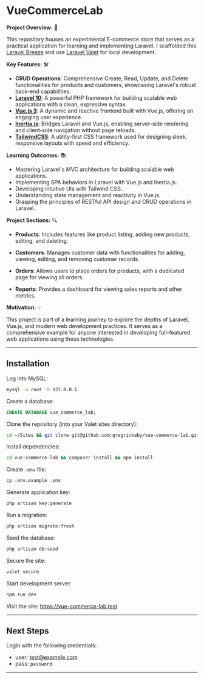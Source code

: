 # VueCommerceLab

**Project Overview:** 🚀

This repository houses an experimental E-commerce store that serves as a practical application for learning and implementing Laravel. I scaffolded this [Laravel Breeze](https://laravel.com/docs/10.x/starter-kits#breeze-and-inertia) and use [Laravel Valet](https://laravel.com/docs/10.x/valet#installation) for local development.

**Key Features:** 🛠

-   **CRUD Operations**: Comprehensive Create, Read, Update, and Delete functionalities for products and customers, showcasing Laravel's robust back-end capabilities.
-   **[Laravel 10](https://laravel.com/docs/10.x)**: A powerful PHP framework for building scalable web applications with a clean, expressive syntax.
-   **[Vue.js 3](https://vuejs.org/guide/introduction.html)**: A dynamic and reactive frontend built with Vue.js, offering an engaging user experience.
-   **[Inertia.js](https://inertiajs.com/)**: Bridges Laravel and Vue.js, enabling server-side rendering and client-side navigation without page reloads.
-   **[TailwindCSS](https://tailwindcss.com/)**: A utility-first CSS framework used for designing sleek, responsive layouts with speed and efficiency.

**Learning Outcomes:** 📚

-   Mastering Laravel's MVC architecture for building scalable web applications.
-   Implementing SPA behaviors in Laravel with Vue.js and Inertia.js.
-   Developing intuitive UIs with Tailwind CSS.
-   Understanding state management and reactivity in Vue.js.
-   Grasping the principles of RESTful API design and CRUD operations in Laravel.

**Project Sections:** 🔍

-   **Products**: Includes features like product listing, adding new products, editing, and deleting.

-   **Customers**: Manages customer data with functionalities for adding, viewing, editing, and removing customer records.

-   **Orders**: Allows users to place orders for products, with a dedicated page for viewing all orders.

-   **Reports**: Provides a dashboard for viewing sales reports and other metrics.

**Motivation:** 💡

This project is part of a learning journey to explore the depths of Laravel, Vue.js, and modern web development practices. It serves as a comprehensive example for anyone interested in developing full-featured web applications using these technologies.

---

## Installation

Log into MySQL:

```bash
mysql -u root -h 127.0.0.1
```

Create a database:

```sql
CREATE DATABASE vue_commerce_lab;
```

Clone the repository (into your Valet sites directory):

```bash
cd ~/Sites && git clone git@github.com:gregrickaby/vue-commerce-lab.git
```

Install dependencies:

```bash
cd vue-commerce-lab && composer install && npm install
```

Create `.env` file:

```bash
cp .env.example .env
```

Generate application key:

```bash
php artisan key:generate
```

Run a migration:

```bash
php artisan migrate:fresh
```

Seed the database:

```bash
php artisan db:seed
```

Secure the site:

```bash
valet secure
```

Start development server:

```bash
npm run dev
```

Visit the site: <https://vue-commerce-lab.test>

---

## Next Steps

Login with the following credentials:

-   user: <test@example.com>
-   pass: `password`

---
